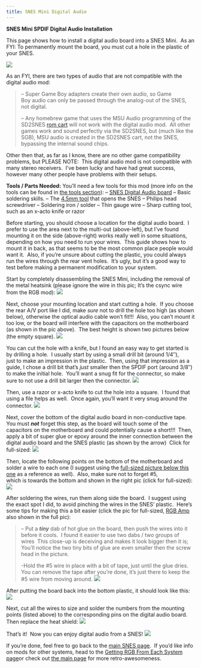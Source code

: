 ```yaml
---
title: SNES Mini Digital Audio
---
```


**SNES Mini SPDIF Digital Audio Installation**

This page shows how to install a digital audio board into a SNES Mini.  As an FYI: To permanently mount the board, you must cut a hole in the plastic of your SNES.

[![](https://cdn.retrorgb.com/images/SNESMiniDigitalAudio01.jpg)](http://store.retrofixes.com/products/snes-spdif-digital-audio-upgrade-board?rfsn=255623.6664d)

As an FYI, there are two types of audio that are not compatible with the digital audio mod:

> – Super Game Boy adapters create their own audio, so Game Boy audio can only be passed through the analog-out of the SNES, not digital.
>
> – Any homebrew game that uses the MSU Audio programming of the SD2SNES [rom cart](/romcarts) will not work with the digital audio mod.  All other games work and sound perfectly via the SD2SNES, but (much like the SGB), MSU audio is created in the SD2SNES cart, not the SNES, bypassing the internal sound chips.

Other then that, as far as I know, there are no other game compatibility problems, but PLEASE NOTE:  This digital audio mod is not compatible with many stereo receivers.  I’ve been lucky and have had great success, however many other people have problems with their setups.

**Tools / Parts Needed:**
You’ll need a few tools for this mod (more info on the tools can be found in [the tools section](/tools)):
– [SNES Digital Audio board](http://store.retrofixes.com/products/snes-spdif-digital-audio-upgrade-board?rfsn=255623.6664d)
– Basic soldering skills.
– The [4.5mm tool](http://rover.ebay.com/rover/1/711-53200-19255-0/1?icep_ff3=9&pub=5575041517&toolid=10001&campid=5337251560&customid=&icep_uq=4.5MM+Game+Tool&icep_sellerId=&icep_ex_kw=&icep_sortBy=12&icep_catId=&icep_minPrice=&icep_maxPrice=&ipn=psmain&icep_vectorid=229466&kwid=902099&mtid=824&kw=lg) that opens the SNES
– Philips head screwdriver
– Soldering iron / solder
– Thin gauge wire
– Sharp cutting tool, such as an x-acto knife or razor

Before starting, you should choose a location for the digital audio board.  I prefer to use the area next to the multi-out (above-left), but I’ve found mounting it on the side (above-right) works really well in some situations, depending on how you need to run your wires.  This guide shows how to mount it in back, as that seems to be the most common place people would want it.  Also, if you’re unsure about cutting the plastic, you could always run the wires through the rear vent holes.  It’s ugly, but it’s a good way to test before making a permanent modification to your system.

Start by completely disassembling the SNES Mini, including the removal of the metal heatsink (please ignore the wire in this pic; It’s the csync wire from the RGB mod):
![](https://cdn.retrorgb.com/images/SNESMiniDigitalAudio02.jpg)

Next, choose your mounting location and start cutting a hole.  If you choose the rear A/V port like I did, make _sure_ not to drill the hole too high (as shown below), otherwise the optical audio cable won’t fit!!!  Also, you can’t mount it too low, or the board will interfere with the capacitors on the motherboard (as shown in the pic above).  The best height is shown two pictures below (the empty square).
![](https://cdn.retrorgb.com/images/SNESMiniDigitalAudio04.jpg)

You can cut the hole with a knife, but I found an easy way to get started is by drilling a hole.  I usually start by using a small drill bit (around 1/4″), just to make an impression in the plastic.  Then, using that impression as a guide, I chose a drill bit that’s _just_ smaller then the SPDIF port (around 3/8″) to make the initial hole.  You’ll want a snug fit for the connector, so make sure to not use a drill bit larger then the connector.
![](https://cdn.retrorgb.com/images/SNESMiniDigitalAudio03.jpg)

Then, use a razor or x-acto knife to cut the hole into a square.  I found that using a file helps as well.  Once again, you’ll want it very snug around the connector.
![](https://cdn.retrorgb.com/images/SNESMiniDigitalAudio05.jpg)

Next, cover the bottom of the digital audio board in non-conductive tape.  You must **_not_** forget this step, as the board will touch some of the capacitors on the motherboard and could potentially cause a short!!!  Then, apply a bit of super glue or epoxy around the inner connection between the digital audio board and the SNES plastic (as shown by the arrow)  Click for full-sized:
[![](https://cdn.retrorgb.com/images/SNESMiniDigitalAudio06.jpg)](https://cdn.retrorgb.com/images/SNESMiniDigitalAudio06-Large.jpg)

Then, locate the following points on the bottom of the motherboard and solder a wire to each one (I suggest using the [full-sized picture below this one](https://cdn.retrorgb.com/images/SNESMiniDigitalAudio08-Large.jpg) as a reference as well).  Also, make sure not to forget #5, which is towards the bottom and shown in the right pic (click for full-sized):
[![](https://cdn.retrorgb.com/images/SNESMiniDigitalAudio07.jpg)](https://cdn.retrorgb.com/images/SNESMiniDigitalAudio07-Large.jpg)

After soldering the wires, run them along side the board.  I suggest using the exact spot I did, to avoid pinching the wires in the SNES’ plastic.  Here’s some tips for making this a bit easier (click the pic for full-sized, [RGB Amp](/consoles/snes/mini/rgb) also shown in the full pic):

> – Put a **_tiny_** dab of hot glue on the board, then push the wires into it before it cools.  I found it easier to use two dabs / two groups of wires  This close-up is deceiving and makes it look bigger then it is;  You’ll notice the two tiny bits of glue are even smaller then the screw head in the picture.
>
> -Hold the #5 wire in place with a bit of tape, just until the glue dries.  You can remove the tape after you’re done, it’s just there to keep the #5 wire from moving around.
> [![](https://cdn.retrorgb.com/images/SNESMiniDigitalAudio08.jpg)](https://cdn.retrorgb.com/images/SNESMiniDigitalAudio08-Large.jpg)

After putting the board back into the bottom plastic, it should look like this:
![](https://cdn.retrorgb.com/images/SNESMiniDigitalAudio09.jpg)

Next, cut all the wires to size and solder the numbers from the mounting points (listed above) to the corresponding pins on the digital audio board.  Then replace the heat shield:
![](https://cdn.retrorgb.com/images/SNESMiniDigitalAudio10.jpg)

That’s it!  Now you can enjoy digital audio from a SNES!
![](https://cdn.retrorgb.com/images/SNESMiniDigitalAudio11.jpg)

If you’re done, feel free to go back to the [main SNES page](/consoles/snes/README.md).  If you’d like info on mods for other systems, head to the [Getting RGB From Each System page](consoles/README.md)or check out [the main page](/README.md) for more retro-awesomeness.
